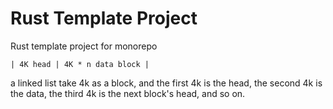 Rust Template Project
=====================

Rust template project for monorepo


```
| 4K head | 4K * n data block |
```

a linked list take 4k as a block, and the first 4k is the head, the second 4k is the data, the third 4k is the next block's head, and so on.